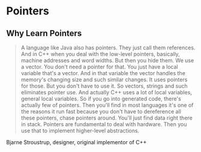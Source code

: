 # Pointers

## Why Learn Pointers

> A language like Java also has pointers. They just call them references. And
> in C++ when you deal with the low-level pointers, basically, machine
> addresses and word widths. But then you hide them. We use a vector. You don't
> need a pointer for that. You just have a local variable that's a vector. And
> in that variable the vector handles the memory's changing size and such
> similar changes. It uses pointers for those. But you don't have to use it. So
> vectors, strings and such eliminates pointer use. And actually C++ uses a lot
> of local variables, general local variables. So if you go into generated
> code, there's actually few of pointers. Then you'll find in most languages
> it's one of the reasons it run fast because you don't have to dereference all
> these pointers, chase pointers around. You'll just find data right there in
> stack. Pointers are fundamental to deal with hardware. Then you use that to
> implement higher-level abstractions.

Bjarne Stroustrup, designer, original implementor of C++
